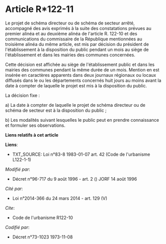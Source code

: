# Article R*122-11

Le projet de schéma directeur ou de schéma de secteur arrêté, accompagné des avis exprimés à la suite des constatations
prévues au premier alinéa et au deuxième alinéa de l'article R. 122-10 et des communications du commissaire de la République
mentionnées au troisième alinéa du même article, est mis par décision du président de l'établissement à la disposition du
public pendant un mois au siège de l'établissement et dans les mairies des communes concernées.

Cette décision est affichée au siège de l'établissement public et dans les mairies des communes pendant la même durée de un
mois. Mention en est insérée en caractères apparents dans deux journaux régionaux ou locaux diffusés dans le ou les
départements concernés huit jours au moins avant la date à compter de laquelle le projet est mis à la disposition du public.

La décision fixe :

a) La date à compter de laquelle le projet de schéma directeur ou de schéma de secteur est à la disposition du public ;

b) Les modalités suivant lesquelles le public peut en prendre connaissance et formuler ses observations.

**Liens relatifs à cet article**

**Liens**:

  - TXT_SOURCE: Loi n°83-8 1983-01-07 art. 42 (Code de l'urbanisme L122-1-1)

_Modifié par_:

  - Décret n°96-717 du 9 août 1996 - art. 2 () JORF 14 août 1996

_Cité par_:

  - Loi n°2014-366 du 24 mars 2014 - art. 129 (V)

_Cite_:

  - Code de l'urbanisme R122-10

_Codifié par_:

  - Décret n°73-1023 1973-11-08
